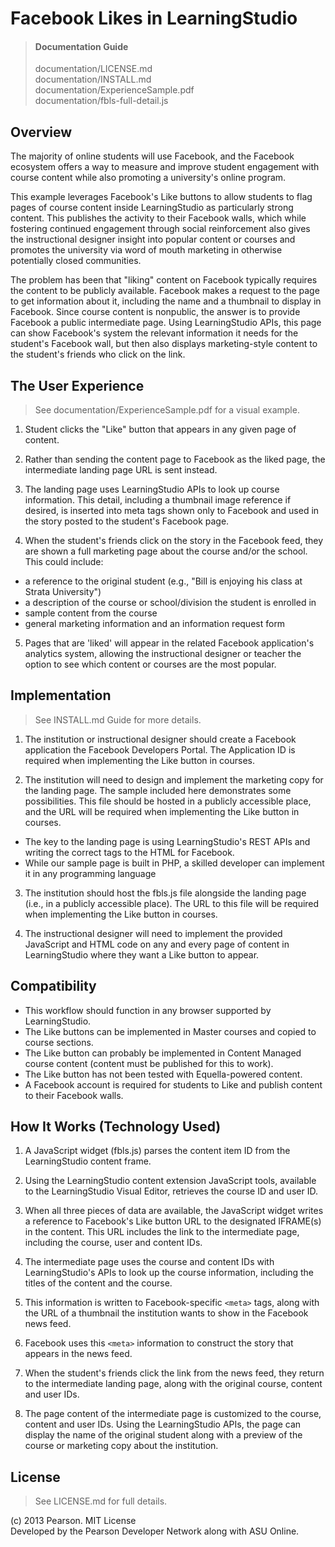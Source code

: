 Facebook Likes in LearningStudio
================================

> #### Documentation Guide
> documentation/LICENSE.md  
> documentation/INSTALL.md  
> documentation/ExperienceSample.pdf  
> documentation/fbls-full-detail.js  


Overview
--------

The majority of online students will use Facebook, and the Facebook ecosystem offers a way to measure and improve student engagement with course content while also promoting a university's online program. 

This example leverages Facebook's Like buttons to allow students to flag pages of course content inside LearningStudio as particularly strong content. This publishes the activity to their Facebook walls, which while fostering continued engagement through social reinforcement also gives the instructional designer insight into popular content or courses and promotes the university via word of mouth marketing in otherwise potentially closed communities. 

The problem has been that "liking" content on Facebook typically requires the content to be publicly available. Facebook makes a request to the page to get information about it, including the name and a thumbnail to display in Facebook. Since course content is nonpublic, the answer is to provide Facebook a public intermediate page. Using LearningStudio APIs, this page can show Facebook's system the relevant information it needs for the student's Facebook wall, but then also displays marketing-style content to the student's friends who click on the link.


The User Experience
-------------------

> See documentation/ExperienceSample.pdf for a visual example.


1. Student clicks the "Like" button that appears in any given page of content. 

2. Rather than sending the content page to Facebook as the liked page, the intermediate landing page URL is sent instead. 

3. The landing page uses LearningStudio APIs to look up course information. This detail, including a thumbnail image reference if desired, is inserted into meta tags shown only to Facebook and used in the story posted to the student's Facebook page. 

4. When the student's friends click on the story in the Facebook feed, they are shown a full marketing page about the course and/or the school. This could include: 
 * a reference to the original student (e.g., "Bill is enjoying his class at Strata University")
 * a description of the course or school/division the student is enrolled in 
 * sample content from the course 
 * general marketing information and an information request form

5. Pages that are 'liked' will appear in the related Facebook application's analytics system, allowing the instructional designer or teacher the option to see which content or courses are the most popular. 


Implementation
--------------

> See INSTALL.md Guide for more details.

1. The institution or instructional designer should create a Facebook application the Facebook Developers Portal. The Application ID is required when implementing the Like button in courses. 

2. The institution will need to design and implement the marketing copy for the landing page. The sample included here demonstrates some possibilities. This file should be hosted in a publicly accessible place, and the URL will be required when implementing the Like button in courses. 
 * The key to the landing page is using LearningStudio's REST APIs and writing the correct <meta> tags to the HTML for Facebook. 
 * While our sample page is built in PHP, a skilled developer can implement it in any programming language 

3. The institution should host the fbls.js file alongside the landing page (i.e., in a publicly accessible place). The URL to this file will be required when implementing the Like button in courses. 

4. The instructional designer will need to implement the provided JavaScript and HTML code on any and every page of content in LearningStudio where they want a Like button to appear. 



Compatibility 
-------------

 * This workflow should function in any browser supported by LearningStudio. 
 * The Like buttons can be implemented in Master courses and copied to course sections. 
 * The Like button can probably be implemented in Content Managed course content (content must be published for this to work). 
 * The Like button has not been tested with Equella-powered content. 
 * A Facebook account is required for students to Like and publish content to their Facebook walls. 


How It Works (Technology Used) 
------------------------------

 1. A JavaScript widget (fbls.js) parses the content item ID from the LearningStudio content frame. 
 
 2. Using the LearningStudio content extension JavaScript tools, available to the LearningStudio Visual Editor, retrieves the course ID and user ID. 
 
 3. When all three pieces of data are available, the JavaScript widget writes a reference to Facebook's Like button URL to the designated IFRAME(s) in the content. This URL includes the link to the intermediate page, including the course, user and content IDs. 
 
 4. The intermediate page uses the course and content IDs with LearningStudio's APIs to look up the course information, including the titles of the content and the course. 
 
 5. This information is written to Facebook-specific `<meta>` tags, along with the URL of a thumbnail the institution wants to show in the Facebook news feed. 
 
 6. Facebook uses this `<meta>` information to construct the story that appears in the news feed. 
 
 7. When the student's friends click the link from the news feed, they return to the intermediate landing page, along with the original course, content and user IDs. 
 
 8. The page content of the intermediate page is customized to the course, content and user IDs. Using the LearningStudio APIs, the page can display the name of the original student along with a preview of the course or marketing copy about the institution. 


License
-------

> See LICENSE.md for full details.   

(c) 2013 Pearson.  MIT License  
Developed by the Pearson Developer Network along with ASU Online.   